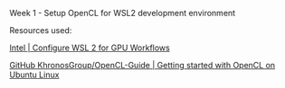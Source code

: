 Week 1 - Setup OpenCL for WSL2 development environment

Resources used:

[Intel | Configure WSL 2 for GPU Workflows](https://www.intel.com/content/www/us/en/docs/oneapi/installation-guide-linux/2024-0/configure-wsl-2-for-gpu-workflows.html#UBUNTU-22-04-JAMMY)

[GitHub KhronosGroup/OpenCL-Guide | Getting started with OpenCL on Ubuntu Linux](https://github.com/KhronosGroup/OpenCL-Guide/blob/main/chapters/getting_started_linux.md)